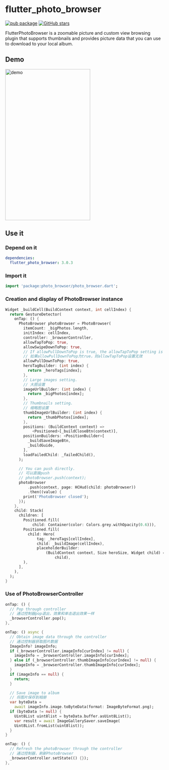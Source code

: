 # flutter_photo_browser

[![pub package](https://img.shields.io/pub/v/photo_browser.svg)](https://pub.dartlang.org/packages/flutter_photo_browser)
[![GitHub stars](https://img.shields.io/github/stars/luoyiee/flutter_photo_browser.svg?style=social&label=Stars)](https://github.com/luoyiee/flutter_photo_browser)

FlutterPhotoBrowser is a zoomable picture and custom view browsing plugin that supports thumbnails and provides picture data that you can use to download to your local album.

## Demo

<img src="https://github.com/chenhongchen/test_photos_lib/raw/master/gif/photo_browser_3.gif" width="270" height="480" alt="demo"/>

## Use it

### Depend on it

```yaml
dependencies:
  flutter_photo_browser: 3.0.3
```

### Import it

```dart
import 'package:photo_browser/photo_browser.dart';
```

### Creation and display of PhotoBrowser instance

```dart
Widget _buildCell(BuildContext context, int cellIndex) {
  return GestureDetector(
    onTap: () {
      PhotoBrowser photoBrowser = PhotoBrowser(
        itemCount: _bigPhotos.length,
        initIndex: cellIndex,
        controller: _browserController,
        allowTapToPop: true,
        allowSwipeDownToPop: true,
        // If allowPullDownToPop is true, the allowTapToPop setting is invalid.
        // 如果allowPullDownToPop为true，则allowTapToPop设置无效
        allowPullDownToPop: true,
        heroTagBuilder: (int index) {
          return _heroTags[index];
        },
        // Large images setting.
        // 大图设置
        imageUrlBuilder: (int index) {
          return _bigPhotos[index];
        },
        // Thumbnails setting.
        // 缩略图设置
        thumbImageUrlBuilder: (int index) {
          return _thumbPhotos[index];
        },
        positions: (BuildContext context) =>
            <Positioned>[_buildCloseBtn(context)],
        positionBuilders: <PositionBuilder>[
          _buildSaveImageBtn,
          _buildGuide,
        ],
        loadFailedChild: _failedChild(),
      );

      // You can push directly.
      // 可以直接push
      // photoBrowser.push(context);
      photoBrowser
          .push(context, page: HCHud(child: photoBrowser))
          .then((value) {
        print('PhotoBrowser closed');
      });
    },
    child: Stack(
      children: [
        Positioned.fill(
            child: Container(color: Colors.grey.withOpacity(0.6))),
        Positioned.fill(
          child: Hero(
              tag: _heroTags[cellIndex],
              child: _buildImage(cellIndex),
              placeholderBuilder:
                  (BuildContext context, Size heroSize, Widget child) =>
                      child),
        ),
      ],
    ),
  );
}
```

### Use of PhotoBrowserController

```dart
onTap: () {
  // Pop through controller
  // 通过控制器pop退出，效果和单击退出效果一样
  _browserController.pop();
},
```

```dart
onTap: () async {
  // Obtain image data through the controller
  // 通过控制器获取图片数据
  ImageInfo? imageInfo;
  if (_browserController.imageInfo[curIndex] != null) {
    imageInfo = _browserController.imageInfo[curIndex];
  } else if (_browserController.thumbImageInfo[curIndex] != null) {
    imageInfo = _browserController.thumbImageInfo[curIndex];
  }
  if (imageInfo == null) {
    return;
  }

  // Save image to album
  // 将图片保存到相册
  var byteData =
    await imageInfo.image.toByteData(format: ImageByteFormat.png);
  if (byteData != null) {
    Uint8List uint8list = byteData.buffer.asUint8List();
    var result = await ImageGallerySaver.saveImage(
    Uint8List.fromList(uint8list));
  }
}
```

```dart
onTap: () {
  // Refresh the photoBrowser through the controller
  // 通过控制器，刷新PhotoBrowser
  _browserController.setState(() {});
},
```